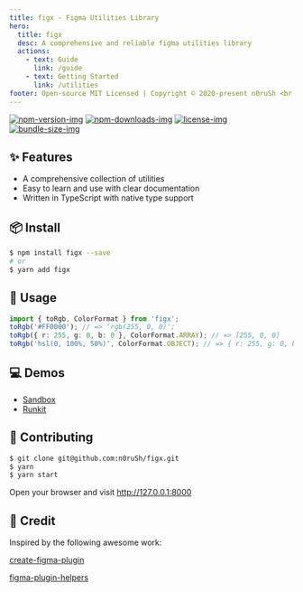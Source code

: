 ```yaml
---
title: figx - Figma Utilities Library
hero:
  title: figx
  desc: A comprehensive and reliable figma utilities library
  actions:
    - text: Guide
      link: /guide
    - text: Getting Started
      link: /utilities
footer: Open-source MIT Licensed | Copyright © 2020-present n0ruSh <br />
---
```


[![npm-version-img]][npm-link] [![npm-downloads-img]][npm-link] [![license-img]][license-link] [![bundle-size-img]](https://bundlephobia.com/result?p=figx)

[npm-link]: https://www.npmjs.com/package/figx
[npm-version-img]: https://img.shields.io/npm/v/figx.svg?style=flat
[npm-downloads-img]: https://img.shields.io/npm/dm/figx.svg?style=flat
[license-img]: https://img.shields.io/badge/license-MIT-blue.svg
[license-link]: https://github.com/n0ruSh/figx/blob/main/LICENSE
[bundle-size-img]: https://img.shields.io/bundlephobia/minzip/figx?cacheSeconds=1800

## ✨ Features

- A comprehensive collection of utilities
- Easy to learn and use with clear documentation
- Written in TypeScript with native type support

## 📦 Install

```bash
$ npm install figx --save
# or
$ yarn add figx
```

## 🔨 Usage

```ts
import { toRgb, ColorFormat } from 'figx';
toRgb('#FF0000'); // => 'rgb(255, 0, 0)';
toRgb({ r: 255, g: 0, b: 0 }, ColorFormat.ARRAY); // => [255, 0, 0]
toRgb('hsl(0, 100%, 50%)', ColorFormat.OBJECT); // => { r: 255, g: 0, b: 0 }
```

## 💻 Demos

- [Sandbox][sandbox-link]
- [Runkit][runkit-link]

[sandbox-link]: https://codesandbox.io/s/demo-316l9?file=/src/index.js
[runkit-link]: https://runkit.com/n0rush/61d919edcdc69d0008742627

## 🤝 Contributing

```bash
$ git clone git@github.com:n0ruSh/figx.git
$ yarn
$ yarn start
```

Open your browser and visit http://127.0.0.1:8000

## 🙏 Credit

Inspired by the following awesome work:

[create-figma-plugin](https://github.com/yuanqing/create-figma-plugin)

[figma-plugin-helpers](https://github.com/figma-plugin-helper-functions/figma-plugin-helpers)
